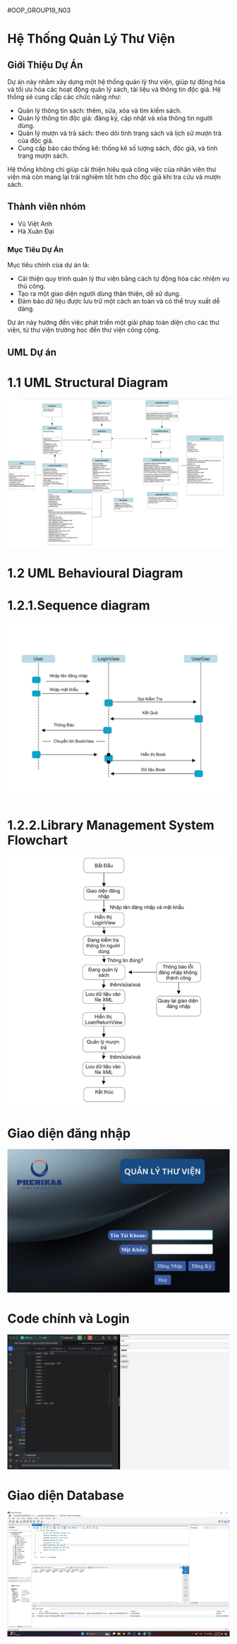 #OOP_GROUP19_N03

# Hệ Thống Quản Lý Thư Viện

## Giới Thiệu Dự Án
Dự án này nhằm xây dựng một hệ thống quản lý thư viện, giúp tự động hóa và tối ưu hóa các hoạt động quản lý sách, tài liệu và thông tin độc giả. Hệ thống sẽ cung cấp các chức năng như:

- Quản lý thông tin sách: thêm, sửa, xóa và tìm kiếm sách.
- Quản lý thông tin độc giả: đăng ký, cập nhật và xóa thông tin người dùng.
- Quản lý mượn và trả sách: theo dõi tình trạng sách và lịch sử mượn trả của độc giả.
- Cung cấp báo cáo thống kê: thống kê số lượng sách, độc giả, và tình trạng mượn sách.

Hệ thống không chỉ giúp cải thiện hiệu quả công việc của nhân viên thư viện mà còn mang lại trải nghiệm tốt hơn cho độc giả khi tra cứu và mượn sách.

## Thành viên nhóm
- Vũ Việt Anh
- Hà Xuân Đại

### Mục Tiêu Dự Án
Mục tiêu chính của dự án là:

- Cải thiện quy trình quản lý thư viện bằng cách tự động hóa các nhiệm vụ thủ công.
- Tạo ra một giao diện người dùng thân thiện, dễ sử dụng.
- Đảm bảo dữ liệu được lưu trữ một cách an toàn và có thể truy xuất dễ dàng.

Dự án này hướng đến việc phát triển một giải pháp toàn diện cho các thư viện, từ thư viện trường học đến thư viện công cộng.

## UML Dự án 

# 1.1 UML Structural Diagram
![LoginView](image/Class%20digram.jpg)

# 1.2 UML Behavioural Diagram
# 1.2.1.Sequence diagram
![LoginView](image/Sequence%20diagram.jpg)

# 1.2.2.Library Management System Flowchart
![LoginView](image/Library%20Management%20System%20Flowchart.jpg)

# Giao diện đăng nhập
![LoginView](image/anh.png)

# Code chính và Login
![LoginView](image/Code_Login.jpg)

# Giao diện Database
![LoginView](image/Database.jpg)